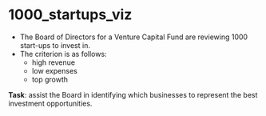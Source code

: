 # 1000_startups_viz
- The Board of Directors for a Venture Capital Fund are reviewing 1000 start-ups to invest in.
- The criterion is as follows:
  * high revenue
  * low expenses
  * top growth

**Task**: assist the Board in identifying which businesses to represent the best investment opportunities.
